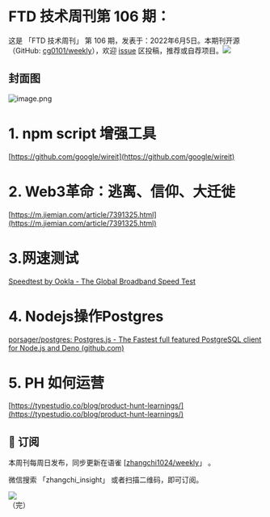 # FTD 技术周刊第 106 期：
这是 「FTD 技术周刊」 第 106 期，发表于：2022年6月5日。本期刊开源（GitHub: [cg0101/weekly](https://github.com/cg0101/weekly)），欢迎 [issue](https://github.com/cg0101/weekly/issues) 区投稿，推荐或自荐项目。![](https://visitor-badge.glitch.me/badge?page_id=cg0101.weekly) <a href="https://www.linkedin.com/in/%E9%A9%B0-%E5%BC%A0-60669710a/">
        </a>
## 封面图


![image.png](https://cdn.nlark.com/yuque/0/2022/png/132503/1654436712904-6d8745c6-7a4f-4c32-9e42-d4e1f35d163a.png#clientId=u2653344d-1fc8-4&crop=0&crop=0&crop=1&crop=1&from=paste&height=361&id=ub03335ab&margin=%5Bobject%20Object%5D&name=image.png&originHeight=721&originWidth=1080&originalType=binary&ratio=1&rotation=0&showTitle=false&size=1402072&status=done&style=none&taskId=ub26d6e6d-d0e0-4a4c-bf13-8040b8c2016&title=&width=540)
# 1. npm script 增强工具
[https://github.com/google/wireit](https://github.com/google/wireit)
# 2. **Web3革命：逃离、信仰、大迁徙**
[https://m.jiemian.com/article/7391325.html](https://m.jiemian.com/article/7391325.html)
# 3.网速测试
[Speedtest by Ookla - The Global Broadband Speed Test](https://www.speedtest.net/)
# 4. Nodejs操作Postgres
[porsager/postgres: Postgres.js - The Fastest full featured PostgreSQL client for Node.js and Deno (github.com)](https://github.com/porsager/postgres)
# 5. PH 如何运营
[https://typestudio.co/blog/product-hunt-learnings/](https://typestudio.co/blog/product-hunt-learnings/)



## 📅 订阅
本周刊每周日发布，同步更新在语雀 [[zhangchi1024/weekly](https://www.yuque.com/zhangchi1024/weekly)」 。


微信搜索 「zhangchi_insight」 或者扫描二维码，即可订阅。
<div align="left"> <img src="https://cdn.nlark.com/yuque/0/2021/jpeg/132503/1640750963398-e8538e9e-6b96-46f7-abff-c93b56bdd377.jpeg?x-oss-process=image%2Fwatermark%2Ctype_d3F5LW1pY3JvaGVp%2Csize_36%2Ctext_5byg6amw%2Ccolor_FFFFFF%2Cshadow_50%2Ct_80%2Cg_se%2Cx_10%2Cy_10%2Fresize%2Cw_426%2Climit_0" ></div>    
    （完）